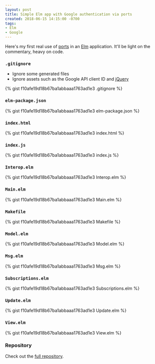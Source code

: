 ```yaml
---
layout: post
title: Simple Elm app with Google authentication via ports
created: 2018-06-15 14:15:00 -0700
tags:
- Elm
- Google
---
```

Here's my first real use of [ports][ports] in an [Elm][elm] application. It'll be light on the commentary, heavy on code.

### `.gitignore`

* Ignore some generated files
* Ignore assets such as the Google API client ID and [jQuery][jquery]

{% gist f10afe19d18b67ba1abbaaa1763ad1e3 .gitignore %}

### `elm-package.json`

{% gist f10afe19d18b67ba1abbaaa1763ad1e3 elm-package.json %}

### `index.html`

{% gist f10afe19d18b67ba1abbaaa1763ad1e3 index.html %}

### `index.js`

{% gist f10afe19d18b67ba1abbaaa1763ad1e3 index.js %}

### `Interop.elm`

{% gist f10afe19d18b67ba1abbaaa1763ad1e3 Interop.elm %}

### `Main.elm`

{% gist f10afe19d18b67ba1abbaaa1763ad1e3 Main.elm %}

### `Makefile`

{% gist f10afe19d18b67ba1abbaaa1763ad1e3 Makefile %}

### `Model.elm`

{% gist f10afe19d18b67ba1abbaaa1763ad1e3 Model.elm %}

### `Msg.elm`

{% gist f10afe19d18b67ba1abbaaa1763ad1e3 Msg.elm %}

### `Subscriptions.elm`

{% gist f10afe19d18b67ba1abbaaa1763ad1e3 Subscriptions.elm %}

### `Update.elm`

{% gist f10afe19d18b67ba1abbaaa1763ad1e3 Update.elm %}

### `View.elm`

{% gist f10afe19d18b67ba1abbaaa1763ad1e3 View.elm %}

### Repository

Check out the [full repository][repo].

[elm]: https://elm-lang.org/
[jquery]: https://jquery.com/
[ports]: https://guide.elm-lang.org/interop/javascript.html
[repo]: https://gist.github.com/rcook/f10afe19d18b67ba1abbaaa1763ad1e3/
